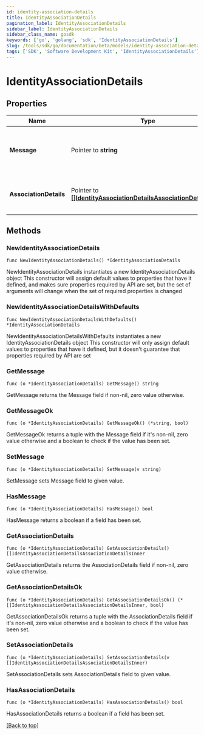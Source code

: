 ```yaml
---
id: identity-association-details
title: IdentityAssociationDetails
pagination_label: IdentityAssociationDetails
sidebar_label: IdentityAssociationDetails
sidebar_class_name: gosdk
keywords: ['go', 'golang', 'sdk', 'IdentityAssociationDetails'] 
slug: /tools/sdk/go/documentation/beta/models/identity-association-details
tags: ['SDK', 'Software Development Kit', 'IdentityAssociationDetails']
---
```


# IdentityAssociationDetails

## Properties

Name | Type | Description | Notes
------------ | ------------- | ------------- | -------------
**Message** | Pointer to **string** | any additional context information of the http call result | [optional] 
**AssociationDetails** | Pointer to [**[]IdentityAssociationDetailsAssociationDetailsInner**](IdentityAssociationDetailsAssociationDetailsInner) | list of all the resource associations for the identity | [optional] 

## Methods

### NewIdentityAssociationDetails

`func NewIdentityAssociationDetails() *IdentityAssociationDetails`

NewIdentityAssociationDetails instantiates a new IdentityAssociationDetails object
This constructor will assign default values to properties that have it defined,
and makes sure properties required by API are set, but the set of arguments
will change when the set of required properties is changed

### NewIdentityAssociationDetailsWithDefaults

`func NewIdentityAssociationDetailsWithDefaults() *IdentityAssociationDetails`

NewIdentityAssociationDetailsWithDefaults instantiates a new IdentityAssociationDetails object
This constructor will only assign default values to properties that have it defined,
but it doesn't guarantee that properties required by API are set

### GetMessage

`func (o *IdentityAssociationDetails) GetMessage() string`

GetMessage returns the Message field if non-nil, zero value otherwise.

### GetMessageOk

`func (o *IdentityAssociationDetails) GetMessageOk() (*string, bool)`

GetMessageOk returns a tuple with the Message field if it's non-nil, zero value otherwise
and a boolean to check if the value has been set.

### SetMessage

`func (o *IdentityAssociationDetails) SetMessage(v string)`

SetMessage sets Message field to given value.

### HasMessage

`func (o *IdentityAssociationDetails) HasMessage() bool`

HasMessage returns a boolean if a field has been set.

### GetAssociationDetails

`func (o *IdentityAssociationDetails) GetAssociationDetails() []IdentityAssociationDetailsAssociationDetailsInner`

GetAssociationDetails returns the AssociationDetails field if non-nil, zero value otherwise.

### GetAssociationDetailsOk

`func (o *IdentityAssociationDetails) GetAssociationDetailsOk() (*[]IdentityAssociationDetailsAssociationDetailsInner, bool)`

GetAssociationDetailsOk returns a tuple with the AssociationDetails field if it's non-nil, zero value otherwise
and a boolean to check if the value has been set.

### SetAssociationDetails

`func (o *IdentityAssociationDetails) SetAssociationDetails(v []IdentityAssociationDetailsAssociationDetailsInner)`

SetAssociationDetails sets AssociationDetails field to given value.

### HasAssociationDetails

`func (o *IdentityAssociationDetails) HasAssociationDetails() bool`

HasAssociationDetails returns a boolean if a field has been set.


[[Back to top]](#) 


